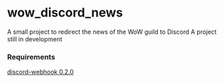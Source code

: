 # wow_discord_news
A small project to redirect the news of the WoW guild to Discord
A project still in development

### Requirements
[discord-webhook 0.2.0](https://pypi.org/project/discord-webhook/ )
